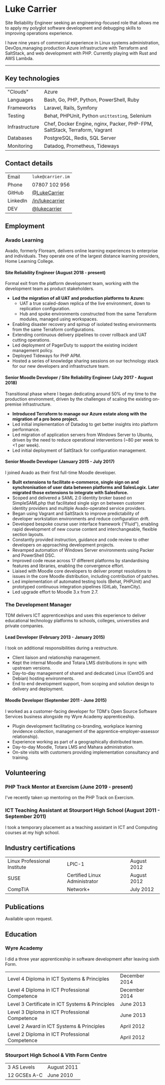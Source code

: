 # Luke Carrier

Site Reliability Engineer seeking an engineering-focused role that allows me to apply my polyglot software development and debugging skills to improving operations experience.

I have nine years of commercial experience in Linux systems administration, DevOps,managing production Azure infrastructure with Terraform and SaltStack, and web development with PHP. Currently playing with Rust and AWS Lambda.

---

## Key technologies

| | |
| --- | --- |
| "Clouds" | Azure |
| Languages | Bash, Go, PHP, Python, PowerShell, Ruby |
| Frameworks | Laravel, Rails, Symfony |
| Testing | Behat, PHPUnit, Python `unittesting`, Selenium |
| Infrastructure | Chef, Docker Engine, nginx, Packer, PHP-FPM, SaltStack, Terraform, Vagrant |
| Databases | PostgreSQL, Redis, SQL Server |
| Monitoring | Datadog, Prometheus, Tideways |

## Contact details

| | |
| --- | --- |
| Email | `luke@carrier.im` |
| Phone | 07807 102 956 |
| GitHub | [@LukeCarrier](https://github.com/LukeCarrier) |
| LinkedIn | [/in/lukecarrier](https://uk.linkedin.com/in/lukecarrier) |
| DEV | [@lukecarrier](https://dev.to/lukecarrier) |

## Employment

### Avado Learning

Avado, formerly Floream, delivers online learning experiences to enterprise and individuals. They operate one of the largest distance learning providers, Home Learning College.

#### Site Reliability Engineer (August 2018 - present)

Formal exit from the platform development team, working with the development team as product stakeholders.

* __Led the migration of all UAT and production platforms to Azure:__
    * UAT a true scaled-down replica of the live environment, down to replication configuration.
    * Hub and spoke environments constructed from the same Terraform modules, managed using workspaces.
* Enabling disaster recovery and spinup of isolated testing environments from the same Terraform configurations.
* Extending continuous delivery pipelines to cover rollback and UAT cutting operations.
* Led deployment of PagerDuty to support the existing incident management policy.
* Deployed Tideways for PHP APM.
* Hosted a series of knowledge sharing sessions on our technology stack for our new developers and infrastructure team.

#### Senior Moodle Developer / Site Reliability Engineer (July 2017 - August 2018)

Transitional phase where I began dedicating around 50% of my time to the production environment, driven by the challenges of scaling the existing on-premise infrastructure.

* __Introduced Terraform to manage our Azure estate along with the migration of a pro bono project.__
* Led initial implementation of Datadog to get better insights into platform performance.
* Led migration of application servers from Windows Server to Ubuntu, driven by the need to reduce operational interventions (~80 per week to <1 per week).
* Led initial deployment of SaltStack for configuration management.

#### Senior Moodle Developer (January 2015 - July 2017)

I joined Avado as their first full-time Moodle developer.

* __Built extensions to facilitate e-commerce, single sign on and synchronisation of user data between platforms and SalesLogix. Later migrated those extensions to integrate with Salesforce.__
* Scoped and delivered a SAML 2.0 identity broker based on SimpleSAMLphp that facilitated single sign on between customer identity providers and multiple Avado-operated service providers.
* Began using Vagrant and SaltStack to improve predictability of developer workstation environments and reduce configuration drift.
* Developed bespoke course user interface framework ("Fluid"), enabling rapid development of new course content and interchangeable, flexible section layouts.
* Constantly provided instruction, guidance and code review to other developers on approaching development projects.
* Revamped automation of Windows Server environments using Packer and PowerShell DSC.
* Improved code reuse across 17 different platforms by standardising features and libraries, enabling the convergence effort.
* Liaised with Moodle core developers to deliver prompt resolutions to issues in the core Moodle distribution, including contribution of patches.
* Led implementation of automated testing tools (Behat, PHPUnit) and prototyped continuous integration pipelines (GitLab, TeamCity).
* Led upgrade effort to Moodle 3.x from 2.7.

### The Development Manager

TDM delivers ICT apprenticeships and uses this experience to deliver educational technology platforms to schools, colleges, universities and private companies.

#### Lead Developer (February 2013 - January 2015)

I took on additional responsibilities during a restructure.

* Client liaison and relationship management.
* Kept the internal Moodle and Totara LMS distributions in sync with upstream versions.
* Day-to-day management of shared and dedicated Linux (CentOS and Debian) hosting environments.
* End to end development support, from scoping and solution design to delivery and deployment.

#### Moodle Developer (September 2011 - June 2015)

I worked as a customer-facing developer for TDM's Open Source Software Services business alongside my Wyre Academy apprenticeship.

* Plugin development facilitating co-branding, workplace learning (evidence collection, management of the apprentice-employer-assessor relationship).
* Experience working as part of a geographically distributed team.
* Day-to-day Moodle, Totara LMS and Mahara administration.
* On-site visits with customers providing implementation consultancy and training.

## Volunteering

### PHP Track Mentor at Exercism (June 2019 - present)

I've recently taken up mentoring on the PHP Track on Exercism.

### ICT Teaching Assistant at Stourport High School (August 2011 - September 2011)

I took a temporary placement as a teaching assistant in ICT and Computing courses at my high school.

## Industry certifications

| | | |
| --- | --- | --- |
| Linux Professional Institute | LPIC-1 | August 2012 |
| SUSE | Certified Linux Administrator | August 2012 |
| CompTIA | Network+ | July 2012 |

## Publications

Available upon request.

## Education

### Wyre Academy

I did a three year apprenticeship in software development after leaving sixth Form.

| | |
| --- | --- |
| Level 4 Diploma in ICT Systems &amp; Principles | December 2014 |
| Level 4 Diploma in ICT Professional Competence | December 2014 |
| Level 3 Certificate in ICT Systems &amp; Principles | June 2013 |
| Level 3 Diploma in ICT Professional Competence | June 2013 |
| Level 2 Award in ICT Systems &amp; Principles | April 2012 |
| Level 2 Diploma in ICT Professional Competence | April 2012 |

### Stourport High School & VIth Form Centre

| | |
| --- | --- |
| 3 AS Levels | August 2011 |
| 12 GCSEs A-C | June 2010 |
